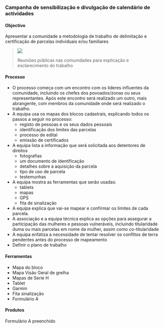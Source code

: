 ### Campanha de sensibilização e divulgação de calendário de actividades

#### **Objectivo**

Apresentar a comunidade a metodologia de trabalho de delimitação e certificação de parcelas individuais e/ou familiares

> ![](/assets/meet_pic.jpg)
>
> Reuniões públicas nas comunidades para explicação e esclarecimento do trabalho

#### **Processo**

* O processo começa com um encontro com os lideres influentes da comunidade, incluindo os chefes dos povoados/zonas ou seus representantes. Após este encontro será realizado um outro, mais abrangente, com membros da comunidade onde será realizado o trabalho.
* A equipa usa os mapas dos blocos cadastrais, explicando todos os passos a seguir no processo:
  * registo de pessoas e os seus dados pessoais
  * identificação dos limites das parcelas
  * processo de edital
  * emissão de certificados
* A equipa lista a informação que será solicitada aos detentores de direitos
  * fotografias
  * um documento de identificação
  * detalhes sobre a aquisição da parcela
  * tipo de uso de parcela
  * testemunhas
* A equipa mostra as ferramentas que serão usadas:
  * tablets
  * mapas
  * GPS
  * fita de sinalização
* A equipa explica que vai-se mapear e confirmar os limites de cada parcela. 
* A associação e a equipa técnica explica as opções para assegurar a participação das mulheres e pessoas vulneráveis, incluindo titularidade duma ou mais parcelas em nome da mulher, assim como co-titularidade
* A equipa enfatiza a necessidade de tentar resolver os conflitos de terra pendentes antes do processo de mapeamento
* Definir o plano de trabalho

#### **Ferramentas**

* Mapa do bloco
* Mapa Visão Geral de grelha
* Mapas de Serie H
* Tablet
* Garmin
* Fita sinalização
* Formulário A

#### **Produtos**

Formulário A preenchido




